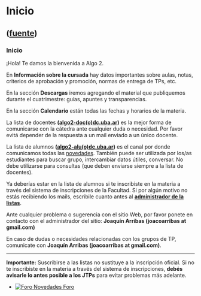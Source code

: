 # Inicio
([fuente](https://campus.exactas.uba.ar/course/view.php?id=989))
---
### Inicio

¡Hola! Te damos la bienvenida a Algo 2.

En **Información sobre la cursada** hay datos importantes sobre aulas, notas,
criterios de aprobación y promoción, normas de entrega de TPs, etc.

En la sección **Descargas** iremos agregando el material que publiquemos
durante el cuatrimestre: guías, apuntes y transparencias.

En la sección **Calendario** están todas las fechas y horarios de la materia.

La lista de docentes
**([algo2-doc(o)dc.uba.ar](mailto:algo2-docARROBAdc.uba.ar))** es la mejor
forma de comunicarse con la cátedra ante cualquier duda o necesidad. Por favor
evitá depender de la respuesta a un mail enviado a un único docente.

La lista de alumnos
**([algo2-alu(o)dc.uba.ar](mailto:algo2-aluARROBAdc.uba.ar))** es el canal por
donde comunicamos todas las
[novedades](https://campus.exactas.uba.ar/mod/forum/view.php?id=51866
"Novedades"). También puede ser utilizada por los/as estudiantes para buscar
grupo, intercambiar datos útiles, conversar. No debe utilizarse para consultas
(que deben enviarse siempre a la lista de docentes).

Ya deberías estar en la lista de alumnos si te inscribiste en la materia a
través del sistema de inscripciones de la Facultad. Si por algún motivo no
estás recibiendo los mails, escribile cuanto antes al **[administrador de la
listas](mailto:algo2-alu-owner@dc.uba.ar?SUBJECT=SUSCRIBIRME%20A%20AED2)**.

Ante cualquier problema o sugerencia con el sitio Web, por favor ponete en
contacto con el administrador del sitio: **Joaquín Arribas (joacoarribas at
gmail.com)**

En caso de dudas o necesidades relacionadas con los grupos de TP, comunicate
con **Joaquín Arribas (joacoarribas at gmail.com)**.

****

**Importante:** Suscribirse a las listas no sustituye a la inscripción
oficial. Si no te inscribiste en la materia a través del sistema de
inscripciones, **debés avisarle lo antes posible a los JTPs** para evitar
problemas más adelante.

  - [![Foro](https://campus.exactas.uba.ar/theme/image.php/magazine/forum/1462913092/icon) Novedades Foro](https://campus.exactas.uba.ar/mod/forum/view.php?id=51866)

